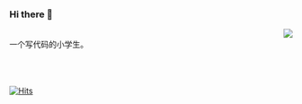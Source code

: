 ### Hi there 👋

<img align="right" src="https://github-readme-stats.vercel.app/api?username=citang&hide_title=true"/>
<br>
一个写代码的小学生。
<br>
<br>
<br>
<br>

[![Hits](https://hits.seeyoufarm.com/api/count/incr/badge.svg?url=https%3A%2F%2Fgithub.com%2Fcitang)](https://hits.seeyoufarm.com)

